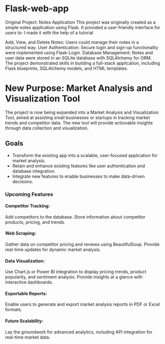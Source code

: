 # Flask-web-app
Original Project: Notes Application
This project was originally created as a simple notes application using Flask. It provided a user-friendly interface for users to:
I made it with the help of a tutorial

Add, View, and Delete Notes: Users could manage their notes in a structured way.
User Authentication: Secure login and sign-up functionality were implemented using Flask-Login.
Database Management: Notes and user data were stored in an SQLite database with SQLAlchemy for ORM.
The project demonstrated skills in building a full-stack application, including Flask blueprints, SQLAlchemy models, and HTML templates.


# New Purpose: Market Analysis and Visualization Tool
The project is now being expanded into a Market Analysis and Visualization Tool, aimed at assisting small businesses or startups in tracking market trends and competitor data. The new tool will provide actionable insights through data collection and visualization.

## Goals
- Transform the existing app into a scalable, user-focused application for market analysis.
- Retain and enhance existing features like user authentication and database integration.
- Integrate new features to enable businesses to make data-driven decisions.

### Upcoming Features
#### Competitor Tracking:
Add competitors to the database.
Store information about competitor products, pricing, and trends.

#### Web Scraping:
Gather data on competitor pricing and reviews using BeautifulSoup.
Provide real-time updates for dynamic market analysis.

#### Data Visualization:
Use Chart.js or Power BI integration to display pricing trends, product popularity, and sentiment analysis.
Provide insights at a glance with interactive dashboards.

#### Exportable Reports:
Enable users to generate and export market analysis reports in PDF or Excel formats.

#### Future Scalability:
Lay the groundwork for advanced analytics, including API integration for real-time market data.

